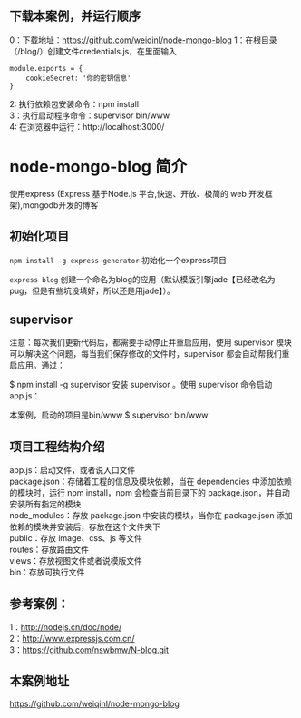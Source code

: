 ## 下载本案例，并运行顺序  
0：下载地址：https://github.com/weiqinl/node-mongo-blog
1：在根目录（/blog/）创建文件credentials.js，在里面输入

	module.exports = {
		cookieSecret: '你的密钥信息'
	}  

2: 执行依赖包安装命令：npm install  
3：执行启动程序命令：supervisor bin/www  
4: 在浏览器中运行：http://localhost:3000/  



# node-mongo-blog 简介
使用express  (Express 基于Node.js 平台,快速、开放、极简的 web 开发框架),mongodb开发的博客

## 初始化项目
`npm install -g express-generator` 初始化一个express项目  

`express blog` 创建一个命名为blog的应用（默认模版引擎jade【已经改名为pug，但是有些坑没填好，所以还是用jade】）。


## supervisor 
注意：每次我们更新代码后，都需要手动停止并重启应用，使用 supervisor 模块可以解决这个问题，每当我们保存修改的文件时，supervisor 都会自动帮我们重启应用。通过：

$ npm install -g supervisor
安装 supervisor 。使用 supervisor 命令启动 app.js：

本案例，启动的项目是bin/www
$ supervisor bin/www



## 项目工程结构介绍
app.js：启动文件，或者说入口文件  
package.json：存储着工程的信息及模块依赖，当在 dependencies 中添加依赖的模块时，运行 npm install，npm   会检查当前目录下的 package.json，并自动安装所有指定的模块  
node_modules：存放 package.json 中安装的模块，当你在 package.json 添加依赖的模块并安装后，存放在这个文件夹下  
public：存放 image、css、js 等文件  
routes：存放路由文件  
views：存放视图文件或者说模版文件  
bin：存放可执行文件  


## 参考案例：  
1：http://nodejs.cn/doc/node/   
2：http://www.expressjs.com.cn/  
3：https://github.com/nswbmw/N-blog.git  

## 本案例地址
https://github.com/weiqinl/node-mongo-blog
